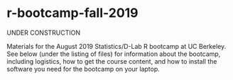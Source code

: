 # r-bootcamp-fall-2019

UNDER CONSTRUCTION

Materials for the August 2019 Statistics/D-Lab R bootcamp at UC Berkeley. See below (under the listing of files) for information about the bootcamp, including logistics, how to get the course content, and how to install the software you need for the bootcamp on your laptop.
